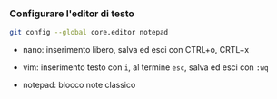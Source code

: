 ### Configurare l'editor di testo

```sh
git config --global core.editor notepad
```

- nano: inserimento libero, salva ed esci con CTRL+o, CRTL+x

- vim: inserimento testo con `i`, al termine `esc`, salva ed esci con `:wq`

- notepad: blocco note classico


<aside class="notes">
</aside>
